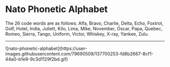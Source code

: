 # Nato Phonetic Alphabet
The 26 code words are as follows: Alfa, Bravo, Charlie, Delta, Echo, Foxtrot, Golf, Hotel, India, Juliett, Kilo, Lima, Mike, November, Oscar, Papa, Quebec, Romeo, Sierra, Tango, Uniform, Victor, Whiskey, X-ray, Yankee, Zulu.
<hr>
![nato-phonetic-alphabet](https://user-images.githubusercontent.com/79690509/137700253-fd8b2667-8cf1-44a0-b1e9-9c3d1129f2bd.gif)
